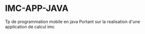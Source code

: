 # IMC-APP-JAVA
Tp de programmation mobile en java 
Portant sur la realisation d'une application de calcul imc 
